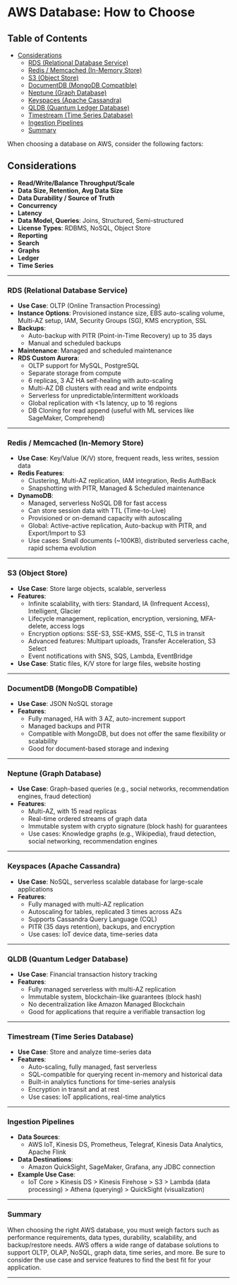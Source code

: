 # AWS Database: How to Choose

## Table of Contents

- [Considerations](#considerations)
  - [RDS (Relational Database Service)](#rds-relational-database-service)
  - [Redis / Memcached (In-Memory Store)](#redis--memcached-in-memory-store)
  - [S3 (Object Store)](#s3-object-store)
  - [DocumentDB (MongoDB Compatible)](#documentdb-mongodb-compatible)
  - [Neptune (Graph Database)](#neptune-graph-database)
  - [Keyspaces (Apache Cassandra)](#keyspaces-apache-cassandra)
  - [QLDB (Quantum Ledger Database)](#qldb-quantum-ledger-database)
  - [Timestream (Time Series Database)](#timestream-time-series-database)
  - [Ingestion Pipelines](#ingestion-pipelines)
  - [Summary](#summary)

When choosing a database on AWS, consider the following factors:

## Considerations

- **Read/Write/Balance Throughput/Scale**
- **Data Size, Retention, Avg Data Size**
- **Data Durability / Source of Truth**
- **Concurrency**
- **Latency**
- **Data Model, Queries**: Joins, Structured, Semi-structured
- **License Types**: RDBMS, NoSQL, Object Store
- **Reporting**
- **Search**
- **Graphs**
- **Ledger**
- **Time Series**

---

### **RDS (Relational Database Service)**

- **Use Case**: OLTP (Online Transaction Processing)
- **Instance Options**: Provisioned instance size, EBS auto-scaling volume, Multi-AZ setup, IAM, Security Groups (SG), KMS encryption, SSL
- **Backups**:
  - Auto-backup with PITR (Point-in-Time Recovery) up to 35 days
  - Manual and scheduled backups
- **Maintenance**: Managed and scheduled maintenance
- **RDS Custom Aurora**:
  - OLTP support for MySQL, PostgreSQL
  - Separate storage from compute
  - 6 replicas, 3 AZ HA self-healing with auto-scaling
  - Multi-AZ DB clusters with read and write endpoints
  - Serverless for unpredictable/intermittent workloads
  - Global replication with <1s latency, up to 16 regions
  - DB Cloning for read append (useful with ML services like SageMaker, Comprehend)

---

### **Redis / Memcached (In-Memory Store)**

- **Use Case**: Key/Value (K/V) store, frequent reads, less writes, session data
- **Redis Features**:
  - Clustering, Multi-AZ replication, IAM integration, Redis AuthBack
  - Snapshotting with PITR, Managed & Scheduled maintenance
- **DynamoDB**:
  - Managed, serverless NoSQL DB for fast access
  - Can store session data with TTL (Time-to-Live)
  - Provisioned or on-demand capacity with autoscaling
  - Global: Active-active replication, Auto-backup with PITR, and Export/Import to S3
  - Use cases: Small documents (~100KB), distributed serverless cache, rapid schema evolution

---

### **S3 (Object Store)**

- **Use Case**: Store large objects, scalable, serverless
- **Features**:
  - Infinite scalability, with tiers: Standard, IA (Infrequent Access), Intelligent, Glacier
  - Lifecycle management, replication, encryption, versioning, MFA-delete, access logs
  - Encryption options: SSE-S3, SSE-KMS, SSE-C, TLS in transit
  - Advanced features: Multipart uploads, Transfer Acceleration, S3 Select
  - Event notifications with SNS, SQS, Lambda, EventBridge
- **Use Case**: Static files, K/V store for large files, website hosting

---

### **DocumentDB (MongoDB Compatible)**

- **Use Case**: JSON NoSQL storage
- **Features**:
  - Fully managed, HA with 3 AZ, auto-increment support
  - Managed backups and PITR
  - Compatible with MongoDB, but does not offer the same flexibility or scalability
  - Good for document-based storage and indexing

---

### **Neptune (Graph Database)**

- **Use Case**: Graph-based queries (e.g., social networks, recommendation engines, fraud detection)
- **Features**:
  - Multi-AZ, with 15 read replicas
  - Real-time ordered streams of graph data
  - Immutable system with crypto signature (block hash) for guarantees
  - Use cases: Knowledge graphs (e.g., Wikipedia), fraud detection, social networking, recommendation engines

---

### **Keyspaces (Apache Cassandra)**

- **Use Case**: NoSQL, serverless scalable database for large-scale applications
- **Features**:
  - Fully managed with multi-AZ replication
  - Autoscaling for tables, replicated 3 times across AZs
  - Supports Cassandra Query Language (CQL)
  - PITR (35 days retention), backups, and encryption
  - Use cases: IoT device data, time-series data

---

### **QLDB (Quantum Ledger Database)**

- **Use Case**: Financial transaction history tracking
- **Features**:
  - Fully managed serverless with multi-AZ replication
  - Immutable system, blockchain-like guarantees (block hash)
  - No decentralization like Amazon Managed Blockchain
  - Good for applications that require a verifiable transaction log

---

### **Timestream (Time Series Database)**

- **Use Case**: Store and analyze time-series data
- **Features**:
  - Auto-scaling, fully managed, fast serverless
  - SQL-compatible for querying recent in-memory and historical data
  - Built-in analytics functions for time-series analysis
  - Encryption in transit and at rest
  - Use cases: IoT applications, real-time analytics

---

### Ingestion Pipelines

- **Data Sources**:
  - AWS IoT, Kinesis DS, Prometheus, Telegraf, Kinesis Data Analytics, Apache Flink
- **Data Destinations**:
  - Amazon QuickSight, SageMaker, Grafana, any JDBC connection
- **Example Use Case**:
  - IoT Core > Kinesis DS > Kinesis Firehose > S3 > Lambda (data processing) > Athena (querying) > QuickSight (visualization)

---

### Summary

When choosing the right AWS database, you must weigh factors such as performance requirements, data types, durability, scalability, and backup/restore needs. AWS offers a wide range of database solutions to support OLTP, OLAP, NoSQL, graph data, time series, and more. Be sure to consider the use case and service features to find the best fit for your application.

---
